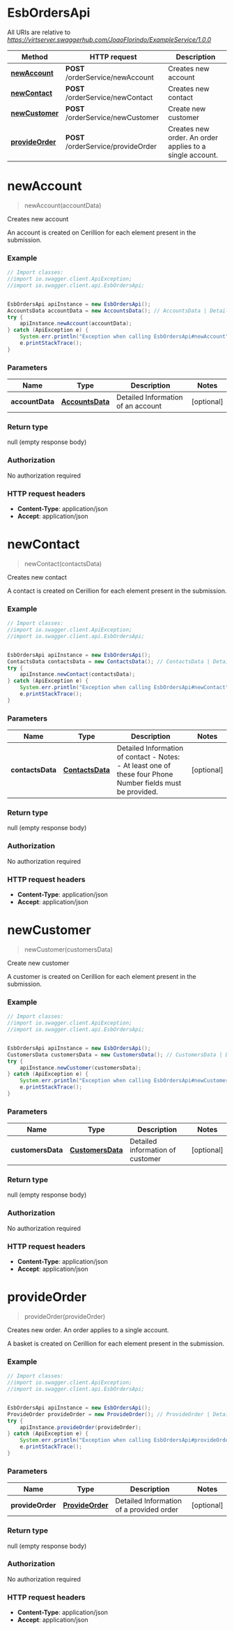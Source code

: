 # EsbOrdersApi

All URIs are relative to *https://virtserver.swaggerhub.com/JoaoFlorindo/ExampleService/1.0.0*

Method | HTTP request | Description
------------- | ------------- | -------------
[**newAccount**](EsbOrdersApi.md#newAccount) | **POST** /orderService/newAccount | Creates new account
[**newContact**](EsbOrdersApi.md#newContact) | **POST** /orderService/newContact | Creates new contact
[**newCustomer**](EsbOrdersApi.md#newCustomer) | **POST** /orderService/newCustomer | Create new customer
[**provideOrder**](EsbOrdersApi.md#provideOrder) | **POST** /orderService/provideOrder | Creates new order. An order applies to a single account.


<a name="newAccount"></a>
# **newAccount**
> newAccount(accountData)

Creates new account

An account is created on Cerillion for each element present in the submission.

### Example
```java
// Import classes:
//import io.swagger.client.ApiException;
//import io.swagger.client.api.EsbOrdersApi;


EsbOrdersApi apiInstance = new EsbOrdersApi();
AccountsData accountData = new AccountsData(); // AccountsData | Detailed Information of an account
try {
    apiInstance.newAccount(accountData);
} catch (ApiException e) {
    System.err.println("Exception when calling EsbOrdersApi#newAccount");
    e.printStackTrace();
}
```

### Parameters

Name | Type | Description  | Notes
------------- | ------------- | ------------- | -------------
 **accountData** | [**AccountsData**](AccountsData.md)| Detailed Information of an account | [optional]

### Return type

null (empty response body)

### Authorization

No authorization required

### HTTP request headers

 - **Content-Type**: application/json
 - **Accept**: application/json

<a name="newContact"></a>
# **newContact**
> newContact(contactsData)

Creates new contact

A contact is created on Cerillion for each element present in the submission. 

### Example
```java
// Import classes:
//import io.swagger.client.ApiException;
//import io.swagger.client.api.EsbOrdersApi;


EsbOrdersApi apiInstance = new EsbOrdersApi();
ContactsData contactsData = new ContactsData(); // ContactsData | Detailed Information of contact - Notes:   - At least one of these four Phone Number fields must be provided. 
try {
    apiInstance.newContact(contactsData);
} catch (ApiException e) {
    System.err.println("Exception when calling EsbOrdersApi#newContact");
    e.printStackTrace();
}
```

### Parameters

Name | Type | Description  | Notes
------------- | ------------- | ------------- | -------------
 **contactsData** | [**ContactsData**](ContactsData.md)| Detailed Information of contact - Notes:   - At least one of these four Phone Number fields must be provided.  | [optional]

### Return type

null (empty response body)

### Authorization

No authorization required

### HTTP request headers

 - **Content-Type**: application/json
 - **Accept**: application/json

<a name="newCustomer"></a>
# **newCustomer**
> newCustomer(customersData)

Create new customer

A customer is created on Cerillion for each element present in the submission. 

### Example
```java
// Import classes:
//import io.swagger.client.ApiException;
//import io.swagger.client.api.EsbOrdersApi;


EsbOrdersApi apiInstance = new EsbOrdersApi();
CustomersData customersData = new CustomersData(); // CustomersData | Detailed information of customer
try {
    apiInstance.newCustomer(customersData);
} catch (ApiException e) {
    System.err.println("Exception when calling EsbOrdersApi#newCustomer");
    e.printStackTrace();
}
```

### Parameters

Name | Type | Description  | Notes
------------- | ------------- | ------------- | -------------
 **customersData** | [**CustomersData**](CustomersData.md)| Detailed information of customer | [optional]

### Return type

null (empty response body)

### Authorization

No authorization required

### HTTP request headers

 - **Content-Type**: application/json
 - **Accept**: application/json

<a name="provideOrder"></a>
# **provideOrder**
> provideOrder(provideOrder)

Creates new order. An order applies to a single account.

A basket is created on Cerillion for each element present in the submission.

### Example
```java
// Import classes:
//import io.swagger.client.ApiException;
//import io.swagger.client.api.EsbOrdersApi;


EsbOrdersApi apiInstance = new EsbOrdersApi();
ProvideOrder provideOrder = new ProvideOrder(); // ProvideOrder | Detailed Information of a provided order
try {
    apiInstance.provideOrder(provideOrder);
} catch (ApiException e) {
    System.err.println("Exception when calling EsbOrdersApi#provideOrder");
    e.printStackTrace();
}
```

### Parameters

Name | Type | Description  | Notes
------------- | ------------- | ------------- | -------------
 **provideOrder** | [**ProvideOrder**](ProvideOrder.md)| Detailed Information of a provided order | [optional]

### Return type

null (empty response body)

### Authorization

No authorization required

### HTTP request headers

 - **Content-Type**: application/json
 - **Accept**: application/json

